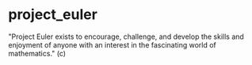 # project_euler
"Project Euler exists to encourage, challenge, and develop the skills and enjoyment of anyone with an interest in the fascinating world of mathematics." (c)
